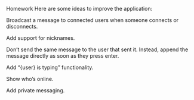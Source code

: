 Homework
Here are some ideas to improve the application:

Broadcast a message to connected users when someone connects or disconnects.

Add support for nicknames.

Don’t send the same message to the user that sent it. Instead, append the message directly as soon as they press enter.

Add “{user} is typing” functionality.

Show who’s online.

Add private messaging.
